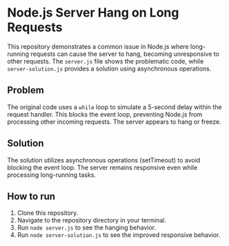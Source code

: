 # Node.js Server Hang on Long Requests

This repository demonstrates a common issue in Node.js where long-running requests can cause the server to hang, becoming unresponsive to other requests.  The `server.js` file shows the problematic code, while `server-solution.js` provides a solution using asynchronous operations.

## Problem

The original code uses a `while` loop to simulate a 5-second delay within the request handler. This blocks the event loop, preventing Node.js from processing other incoming requests.  The server appears to hang or freeze.

## Solution

The solution utilizes asynchronous operations (setTimeout) to avoid blocking the event loop.  The server remains responsive even while processing long-running tasks.

## How to run

1. Clone this repository.
2. Navigate to the repository directory in your terminal.
3. Run `node server.js` to see the hanging behavior.
4. Run `node server-solution.js` to see the improved responsive behavior.